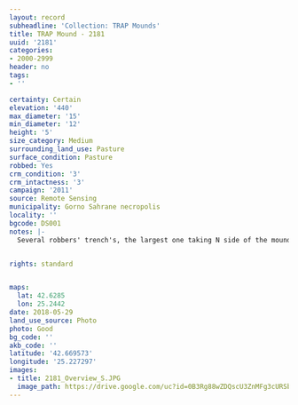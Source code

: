 ```yaml
---
layout: record
subheadline: 'Collection: TRAP Mounds'
title: TRAP Mound - 2181
uuid: '2181'
categories:
- 2000-2999
header: no
tags:
- ''

certainty: Certain
elevation: '440'
max_diameter: '15'
min_diameter: '12'
height: '5'
size_category: Medium
surrounding_land_use: Pasture
surface_condition: Pasture
robbed: Yes
crm_condition: '3'
crm_intactness: '3'
campaign: '2011'
source: Remote Sensing
municipality: Gorno Sahrane necropolis
locality: ''
bgcode: DS001
notes: |-
  Several robbers' trench's, the largest one taking N side of the mound.


rights: standard


maps:
  lat: 42.6285
  lon: 25.2442
date: 2018-05-29
land_use_source: Photo
photo: Good
bg_code: ''
akb_code: ''
latitude: '42.669573'
longitude: '25.227297'
images:
- title: 2181_Overview_S.JPG
  image_path: https://drive.google.com/uc?id=0B3Rg88wZDQscU3ZnMFg3cURSbE0
---
```

